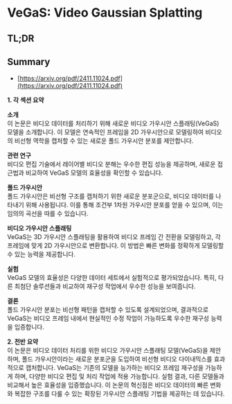 # VeGaS: Video Gaussian Splatting
## TL;DR
## Summary
- [https://arxiv.org/pdf/2411.11024.pdf](https://arxiv.org/pdf/2411.11024.pdf)

**1. 각 섹션 요약**

**소개**  
이 논문은 비디오 데이터를 처리하기 위해 새로운 비디오 가우시안 스플래팅(VeGaS) 모델을 소개합니다. 이 모델은 연속적인 프레임을 2D 가우시안으로 모델링하여 비디오의 비선형 역학을 캡처할 수 있는 새로운 폴드 가우시안 분포를 제안합니다.

**관련 연구**  
비디오 편집 기술에서 레이어별 비디오 분해는 우수한 편집 성능을 제공하며, 새로운 접근법과 비교하여 VeGaS 모델의 효율성을 확인할 수 있습니다.

**폴드 가우시안**  
폴드 가우시안은 비선형 구조를 캡처하기 위한 새로운 분포군으로, 비디오 데이터를 나타내기 위해 사용됩니다. 이를 통해 조건부 1차원 가우시안 분포를 얻을 수 있으며, 이는 임의의 곡선을 따를 수 있습니다.

**비디오 가우시안 스플래팅**  
VeGaS는 3D 가우시안 스플래팅을 활용하여 비디오 프레임 간 전환을 모델링하고, 각 프레임에 맞게 2D 가우시안으로 변환합니다. 이 방법은 빠른 변화를 정확하게 모델링할 수 있는 능력을 제공합니다.

**실험**  
VeGaS 모델의 효율성은 다양한 데이터 세트에서 실험적으로 평가되었습니다. 특히, 다른 최첨단 솔루션들과 비교하여 재구성 작업에서 우수한 성능을 보여줍니다.

**결론**  
폴드 가우시안 분포는 비선형 패턴을 캡처할 수 있도록 설계되었으며, 결과적으로 VeGaS는 비디오 프레임 내에서 현실적인 수정 작업이 가능하도록 우수한 재구성 능력을 입증합니다.

**2. 전반 요약**  
이 논문은 비디오 데이터 처리를 위한 비디오 가우시안 스플래팅 모델(VeGaS)을 제안하며, 폴드 가우시안이라는 새로운 분포군을 도입하여 비선형 비디오 다이내믹스를 효과적으로 캡처합니다. VeGaS는 기존의 모델을 능가하는 비디오 프레임 재구성을 가능하게 하며, 다양한 비디오 편집 및 처리 작업에 적용 가능합니다. 실험 결과, 다른 모델들과 비교해서 높은 효율성을 입증했습니다. 이 논문의 혁신점은 비디오 데이터의 빠른 변화와 복잡한 구조를 다룰 수 있는 확장된 가우시안 스플래팅 기법을 제공하는 데 있습니다.